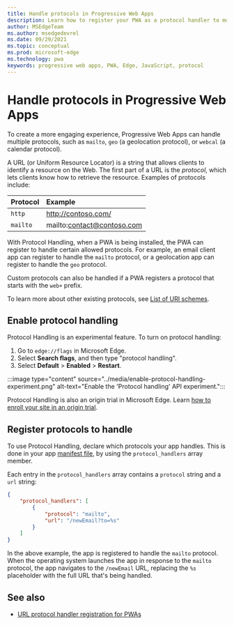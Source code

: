 ```yaml
---
title: Handle protocols in Progressive Web Apps
description: Learn how to register your PWA as a protocol handler to more deeply integrate it in the operating system with other applications.
author: MSEdgeTeam
ms.author: msedgedevrel
ms.date: 09/29/2021
ms.topic: conceptual
ms.prod: microsoft-edge
ms.technology: pwa
keywords: progressive web apps, PWA, Edge, JavaScript, protocol
---
```

# Handle protocols in Progressive Web Apps

To create a more engaging experience, Progressive Web Apps can handle multiple protocols, such as `mailto`, `geo` (a geolocation protocol), or `webcal` (a calendar protocol).

A URL (or Uniform Resource Locator) is a string that allows clients to identify a resource on the Web.  The first part of a URL is the _protocol_, which lets clients know how to retrieve the resource.  Examples of protocols include:

| Protocol | Example |
|:--- |:--- |
| `http` | http://contoso.com/ |
| `mailto` | mailto:contact@contoso.com |

<!--
| `geo` | tbd |
| `webcal` | tbd |
-->

With Protocol Handling, when a PWA is being installed, the PWA can register to handle certain allowed protocols.  For example, an email client app can register to handle the `mailto` protocol, or a geolocation app can register to handle the `geo` protocol.

Custom protocols can also be handled if a PWA registers a protocol that starts with the `web+` prefix.

To learn more about other existing protocols, see [List of URI schemes](https://en.wikipedia.org/wiki/List_of_URI_schemes).


<!-- ====================================================================== -->
## Enable protocol handling

Protocol Handling is an experimental feature.  To turn on protocol handling:

1.  Go to `edge://flags` in Microsoft Edge.
1.  Select **Search flags**, and then type "protocol handling".
1.  Select **Default** > **Enabled** > **Restart**.

:::image type="content" source="../media/enable-protocol-handling-experiment.png" alt-text="Enable the 'Protocol handling' API experiment.":::

Protocol Handling is also an origin trial in Microsoft Edge. Learn [how to enroll your site in an origin trial](./origin-trials.md#enroll-your-site-in-an-origin-trial).


<!-- ====================================================================== -->
## Register protocols to handle

To use Protocol Handling, declare which protocols your app handles. This is done in your app [manifest file](./web-app-manifests.md), by using the `protocol_handlers` array member.

Each entry in the `protocol_handlers` array contains a `protocol` string and a `url` string:

```json
{
    "protocol_handlers": [
        {
            "protocol": "mailto",
            "url": "/newEmail?to=%s"
        }
    ]
}
```

In the above example, the app is registered to handle the `mailto` protocol.  When the operating system launches the app in response to the `mailto` protocol, the app navigates to the `/newEmail` URL, replacing the `%s` placeholder with the full URL that's being handled.


<!-- ====================================================================== -->
## See also

*  [URL protocol handler registration for PWAs](https://web.dev/url-protocol-handler/)
